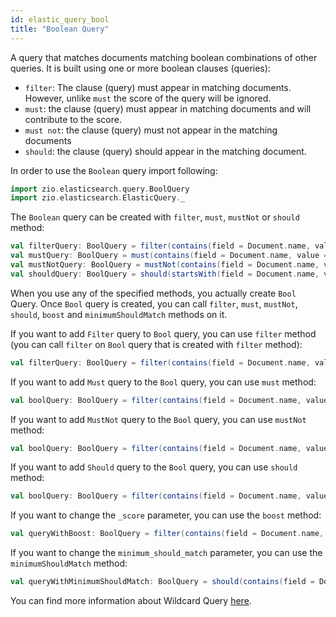 ```yaml
---
id: elastic_query_bool
title: "Boolean Query"
---
```


A query that matches documents matching boolean combinations of other queries. It is built using one or more boolean clauses (queries):
- `filter`: The clause (query) must appear in matching documents. However, unlike `must` the score of the query will be ignored.
- `must`: the clause (query) must appear in matching documents and will contribute to the score.
- `must not`: the clause (query) must not appear in the matching documents
- `should`: the clause (query) should appear in the matching document.

In order to use the `Boolean` query import following:
```scala
import zio.elasticsearch.query.BoolQuery
import zio.elasticsearch.ElasticQuery._
```

The `Boolean` query can be created with `filter`, `must`, `mustNot` or `should` method:
```scala
val filterQuery: BoolQuery = filter(contains(field = Document.name, value = "a"), startsWith(field = Document.id, value = "b"))
val mustQuery: BoolQuery = must(contains(field = Document.name, value = "a"), startsWith(field = Document.id, value = "b"))
val mustNotQuery: BoolQuery = mustNot(contains(field = Document.name, value = "a"))
val shouldQuery: BoolQuery = should(startsWith(field = Document.name, value = "a"))
```

When you use any of the specified methods, you actually create `Bool` Query. Once `Bool` query is created, you can call `filter`, `must`, `mustNot`, `should`, `boost` and `minimumShouldMatch` methods on it.

If you want to add `Filter` query to `Bool` query, you can use `filter` method (you can call `filter` on `Bool` query that is created with `filter` method):

```scala
val filterQuery: BoolQuery = filter(contains(field = Document.name, value = "a")).filter(contains(field = Document.name, value = "c"))
```

If you want to add `Must` query to the `Bool` query, you can use `must` method:

```scala
val boolQuery: BoolQuery = filter(contains(field = Document.name, value = "a")).must(contains(field = Document.name, value = "c"))
```

If you want to add `MustNot` query to the `Bool` query, you can use `mustNot` method:

```scala
val boolQuery: BoolQuery = filter(contains(field = Document.name, value = "a")).mustNot(contains(field = Document.name, value = "c"))
```

If you want to add `Should` query to the `Bool` query, you can use `should` method:

```scala
val boolQuery: BoolQuery = filter(contains(field = Document.name, value = "a")).should(contains(field = Document.name, value = "c"))
```

If you want to change the `_score` parameter, you can use the `boost` method:

```scala
val queryWithBoost: BoolQuery = filter(contains(field = Document.name, value = "a")).boost(1.2)
```

If you want to change the `minimum_should_match` parameter, you can use the `minimumShouldMatch` method:

```scala
val queryWithMinimumShouldMatch: BoolQuery = should(contains(field = Document.name, value = "a")).minimumShouldMatch(2)
```

You can find more information about Wildcard Query [here](https://www.elastic.co/guide/en/elasticsearch/reference/7.17/query-dsl-bool-query.html).
